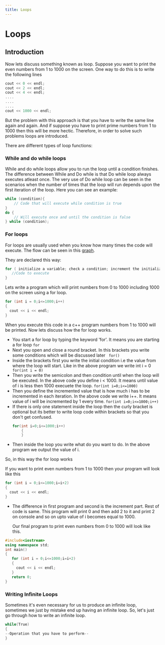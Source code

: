 ```yaml
---
title: Loops
---
```


# Loops

## Introduction

Now lets discuss something known as loop. Suppose you want to print the even numbers from 1 to 1000 on the screen. One way 
to do this is to write the following lines

``` c++
cout << 0 << endl;
cout << 2 << endl;
cout << 4 << endl;
....
....
....
cout << 1000 << endl;

```
But the problem with this approach is that you have to write the same line again and again. And if suppose you have to print 
prime numbers from 1 to 1000 then this will be more hectic.
Therefore, in order to solve such problems loops are introduced.

There are different types of loop functions:
### While and do while loops

While and do while loops allow you to run the loop until a condition finishes.
The difference between While and Do while is that Do while loop always executes atleast once.
The very use of Do while loop can be seen in the scenarios when the number of times that the loop will run depends upon the first iteration of the loop.
Here you can see an example:
``` c++
while (condition){
    // Code that will execute while condition is true
}
do { 
    // Will execute once and until the condition is false
} while (condition);
```
### For loops

For loops are usually used when you know how many times the code will execute.
The flow can be seen in this [graph](https://www.tutorialspoint.com/cplusplus/images/cpp_for_loop.jpg).

They are declared this way:
``` c++
for ( initialize a variable; check a condition; increment the initialized variable ) {
   //Code to execute
}
```

Lets write a program which will print numbers from 0 to 1000 including 1000 on the screen using a for loop.

``` c++
for (int i = 0;i<=1000;i++)
{
  cout << i << endl;
}
```

When you execute this code in a c++ program numbers from 1 to 1000 will be printed.
Now lets discuss how the for loop works.

* You start a for loop by typing the keyword 'for'. It means you are starting a for loop
` for `
* Next you open and close a round bracket. In this brackets you write some conditions which will be discussed later
` for()`
* Inside the brackets first you write the initial condition i.e the value from where the loop will start. Like in the
  above program we write int i = 0
 ` for(int i = 0)`
 * Then you write the semicolon and then condition until when the loop will be executed. In the above code you define
   i < 1000. It means until value of i is less then 1000 execuete the loop.
   ` for(int i=0;i<=1000) `
 * Then you define the incremented value that is how much i has to be incremented in each iteration. In the above code 
   we write i++. It means value of i will be incremented by 1 every time.
    ` for(int i=0;i<=1000;i++) `
 * If there is only one statement inside the loop then the curly bracket is optional but its better to write loop code 
   within brackets so that you don't get confused.
    ``` c++
    for(int i=0;i<=1000;i++)
    	{
        }
     ```
 * Then inside the loop you write what do you want to do. In the above program we output the value of i.
 
 So, in this way the for loop works
 
 If you want to print even numbers from 1 to 1000 then your program will look like this
 
 
``` c++
for (int i = 0;i<=1000;i=i+2)
{
  cout << i << endl;
}

```
* The difference in first program and second is the increment part. Rest of code is same. This program will print 0 and
   then add 2 to it and print 2 on console and so on upto value of i becomes equal to 1000.
   
   Our final program to print even numbers from 0 to 1000 will look like this.
   
 ``` c++
 #include<iostream>
using namespace std;
int main()
{
	for (int i = 0;i<=1000;i=i+2)
	{
	  cout << i << endl;
	}
	return 0;
}
 ```

### Writing Infinite Loops

Sometimes it's even necessary for us to produce an infinite loop, sometimes we just by mistake end up having an infinite loop. So, let's just go through how to write an infinite loop.

``` c++
while(True)
{
--Operation that you have to perform--
}
```
